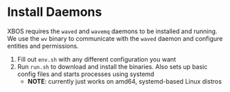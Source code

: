 # Install Daemons

XBOS requires the `waved` and `wavemq` daemons to be installed and running.
We use the `wv` binary to communicate with the `waved` daemon and configure entities and permissions.

1. Fill out `env.sh` with any different configuration you want
2. Run `run.sh` to download and install the binaries. Also sets up basic config files and starts
   processes using systemd
    - **NOTE**: currently just works on amd64, systemd-based Linux distros

